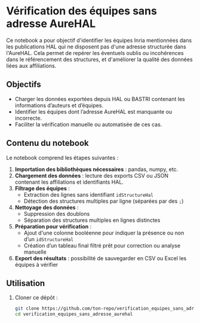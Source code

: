 # Vérification des équipes sans adresse AureHAL

Ce notebook a pour objectif d'identifier les équipes Inria mentionnées dans les publications HAL qui ne disposent pas d'une adresse structurée dans l'AureHAL. Cela permet de repérer les éventuels oublis ou incohérences dans le référencement des structures, et d'améliorer la qualité des données liées aux affiliations.

## Objectifs

- Charger les données exportées depuis HAL ou BASTRI contenant les informations d’auteurs et d’équipes.
- Identifier les équipes dont l’adresse AureHAL est manquante ou incorrecte.
- Faciliter la vérification manuelle ou automatisée de ces cas.

## Contenu du notebook

Le notebook comprend les étapes suivantes :

1. **Importation des bibliothèques nécessaires** : pandas, numpy, etc.
2. **Chargement des données** : lecture des exports CSV ou JSON contenant les affiliations et identifiants HAL.
3. **Filtrage des équipes** :
   - Extraction des lignes sans identifiant `idStructureHal`
   - Détection des structures multiples par ligne (séparées par des `;`)
4. **Nettoyage des données** :
   - Suppression des doublons
   - Séparation des structures multiples en lignes distinctes
5. **Préparation pour vérification** :
   - Ajout d'une colonne booléenne pour indiquer la présence ou non d’un `idStructureHal`
   - Création d’un tableau final filtré prêt pour correction ou analyse manuelle
6. **Export des résultats** : possibilité de sauvegarder en CSV ou Excel les équipes à vérifier

## Utilisation

1. Cloner ce dépôt :
   ```bash
   git clone https://github.com/ton-repo/verification_equipes_sans_adresse_aurehal.git
   cd verification_equipes_sans_adresse_aurehal
